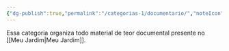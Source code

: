```yaml
---
{"dg-publish":true,"permalink":"/categorias-1/documentario/","noteIcon":""}
---
```


Essa categoria organiza todo material de teor documental presente no [[Meu Jardim\|Meu Jardim]].
